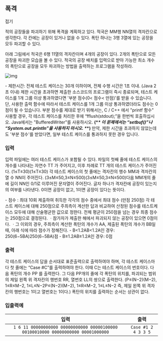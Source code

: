 ## 폭격 ##

접기

적의 공장들을 파괴하기 위해 폭격을 계획하고 있다.
적국은 MM행 NN열의 격자칸으로 생각한다.
각 칸에는 공장이 있거나 없을 수 있다. 폭탄 하나는 3행 3열에 있는 공장을 모두 파괴할 수 있다.

아래 그림에서 적국은 6행 11열의 격자칸이며 4개의 공장이 있다. 2개의 폭탄으로 모든 공장을 파괴한 모습을 볼 수 있다.
적국의 공장 배치를 입력으로 받아 가능한 최소 개수의 폭탄으로 공장을 모두 파괴하는 방법을 출력하는 프로그램을 작성하라.
 

![img](https://cdn.codeground.org/resources/9484059617/AWvA_FXTASe0BajS.jpg)




\- 제한시간: 전체 테스트 케이스는 30개 이하이며, 전체 수행 시간은 1초 이내. (Java 2초 이내)     제한 시간을 초과하면 제출한 소스코드의 프로그램이 즉시 종료되며,    테스트 케이스를 1개 그룹 이상 통과하였다면 '부분 점수(0< 점수< 만점)'를 받을 수 있습니다.    단, 사용한 출력 함수에 따라서 테스트 케이스를 1개 그룹 이상 통과하였더라도 점수는 0점이 될 수 있습니다.    부분 점수를 제대로 받기 위해서는, C / C++ 에서 "printf 함수" 사용할 경우, 각 테스트 케이스를 처리한 후에 “fflush(stdout);”을 한번씩 호출하십시오.    Java에서는 "BufferedWriter"를 사용하시오. **(\**\* 이 문제에서는 “setbuf()”나 “System.out.printIn”을 사용하지 마시오. \**\*)**    만약, 제한 시간을 초과하지 않았는데도 '부분 점수'를 받았다면, 일부 테스트 케이스를 통과하지 못한 경우 입니다.





### 입력 ###

입력 파일에는 여러 테스트 케이스가 포함될 수 있다.
파일의 첫째 줄에 테스트 케이스의 개수를 나타내는 자연수 TT 가 주어지고,
이후 차례로 TT 개의 테스트 케이스가 주어진다. (1≤T≤30)(1≤T≤30)
각 테스트 케이스의 첫 줄에는 격자칸의 행수 MM과 격자칸의 열 수 NN이 주어진다. (3≤M≤50,3≤N≤500)(3≤M≤50,3≤N≤500)다음 MM개의 줄에 길이 NN인 0/1로 이루어진 문자열이 주어진다. 글자 하나가 격자칸에 공장이 있는지의 여부를 나타낸다. 0이면 공장이 없고, 1이면 공장이 있다는 뜻이다.
 
\- 점수 : 최대 10회 제출하여 취득한 각각의 점수 중에서 최대 점수 (만점 250점)
각 테스트 케이스에 대해 250점으로 주최측이 계산한 답과 비교하여 산정된 점수를 테스트케이스 모두에 대해 산술평균한 값으로 정한다. 전체 평균이 250점을 넘는 경우 최종 점수는 250점으로 결정된다. 
    ㆍ참가자가 제출한 해에서 파괴되지 않는 공장이 있으면 0점이다.
    ㆍ그 이외의 경우, 주최측이 계산한 폭탄의 개수가 AA, 제출된 폭탄의 개수가 BB일때, 아래 식에 따라 점수가 정해진다. 
            \- B<1.2AB<1.2A인 경우: 250(6−5BA)250(6−5BA)점
            \- B≥1.2AB≥1.2A인 경우: 0점

### 출력 ###

각 테스트 케이스의 답을 순서대로 표준출력으로 출력하여야 하며,
각 테스트 케이스마다 첫 줄에는 “Case #C”를 출력하여야 한다. 이때 C는 테스트 케이스의 번호이다.
다음 폭탄의 개수 PP 를 출력한다. 그 다음 PP개의 줄에 각 폭탄의 위치를, 파괴되는 범위의 제일 왼쪽 위 격자칸의 행번호 RR, 열번호 LL의 쌍으로 출력한다.
(P≤(N−2)(M−2), 1≤R≤M−2, 1≤L≤N−2P≤(N−2)(M−2), 1≤R≤M−2, 1≤L≤N−2 즉, 제일 왼쪽 위 격자칸의 행번호는 1이고 열번호는 1이다.) 폭탄의 위치를 출력하는 순서는 상관이 없다. 

### 입출력예 ###

|                             입력                             |        출력         |
| :----------------------------------------------------------: | :-----------------: |
| `1 6 11 00000000000 00000000000 00000100000 00100010000 00000000000 00001000000` | `Case #1 2 4 3 3 5` |